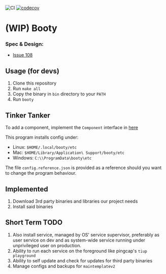 ![CI](https://github.com/amplify-edge/booty/workflows/CI/badge.svg)
[![codecov](https://codecov.io/gh/alexadhy/booty/branch/master/graph/badge.svg?token=VLMYJWAQWJ)](https://codecov.io/gh/alexadhy/booty)

# (WIP) Booty

### Spec & Design: 

- [Issue 108](https://github.com/amplify-edge/main/issues/108)

## Usage (for devs)

1. Clone this repository
2. Run `make all`
3. Copy the binary in `bin` directory to your `PATH`
4. Run `booty`

## Tinker Tanker

To add a component, implement the `Component` 
interface in [here](https://github.com/alexadhy/booty/blob/master/dep/component.go)

This program installs config under:

- Linux: `$HOME/.local/booty/etc`
- Mac: `$HOME/Library/Application\ Support/booty/etc`
- Windows: `C:\\ProgramData\booty\etc`

The file `config.reference.json` is provided as a reference should you want to change the program behaviour.


## Implemented

1. Download 3rd party binaries and libraries our project needs
2. Install said binaries

## Short Term TODO

1. Also install service, managed by OS' service supervisor, preferably as user service on dev and as system-wide service running under unprivileged user on production.
2. Ability to run each service on the foreground like pingcap's `tiup playground`
3. Ability to self update and check for updates for third party binaries
4. Manage configs and backups for `maintemplatev2`
